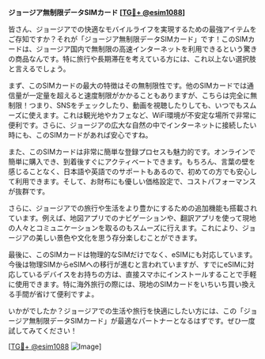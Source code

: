 **ジョージア無制限データSIMカード [[TG💪+ @esim1088](https://t.me/s/esim1088)]**

皆さん、ジョージアでの快適なモバイルライフを実現するための最強アイテムをご存知ですか？それが「ジョージア無制限データSIMカード」です！このSIMカードは、ジョージア国内で無制限の高速インターネットを利用できるという驚きの商品なんです。特に旅行や長期滞在を考えている方には、これ以上ない選択肢と言えるでしょう。

まず、このSIMカードの最大の特徴はその無制限性です。他のSIMカードでは通信量が一定量を超えると速度制限がかかることもありますが、こちらは完全に無制限！つまり、SNSをチェックしたり、動画を視聴したりしても、いつでもスムーズに使えます。これは観光地やカフェなど、WiFi環境が不安定な場所で非常に便利です。さらに、ジョージアの広大な自然の中でインターネットに接続したい時にも、このSIMカードがあれば安心ですね。

また、このSIMカードは非常に簡単な登録プロセスも魅力的です。オンラインで簡単に購入でき、到着後すぐにアクティベートできます。もちろん、言葉の壁を感じることなく、日本語や英語でのサポートもあるので、初めての方でも安心して利用できます。そして、お財布にも優しい価格設定で、コストパフォーマンスが抜群です。

さらに、ジョージアでの旅行や生活をより豊かにするための追加機能も搭載されています。例えば、地図アプリでのナビゲーションや、翻訳アプリを使って現地の人々とコミュニケーションを取るのもスムーズに行えます。これにより、ジョージアの美しい景色や文化を思う存分楽しむことができます。

最後に、このSIMカードは物理的なSIMだけでなく、eSIMにも対応しています。今後は物理SIMからeSIMへの移行が進むと言われていますが、すでにeSIMに対応しているデバイスをお持ちの方は、直接スマホにインストールすることで手軽に使用できます。特に海外旅行の際には、現地のSIMカードをいちいち買い換える手間が省けて便利ですよ。

いかがでしたか？ジョージアでの生活や旅行を快適にしたい方には、この「ジョージア無制限データSIMカード」が最適なパートナーとなるはずです。ぜひ一度試してみてください！

[[TG💪+ @esim1088](https://t.me/s/esim1088) ![Image](https://i.postimg.cc/Y0z9fWf4/image.png)]